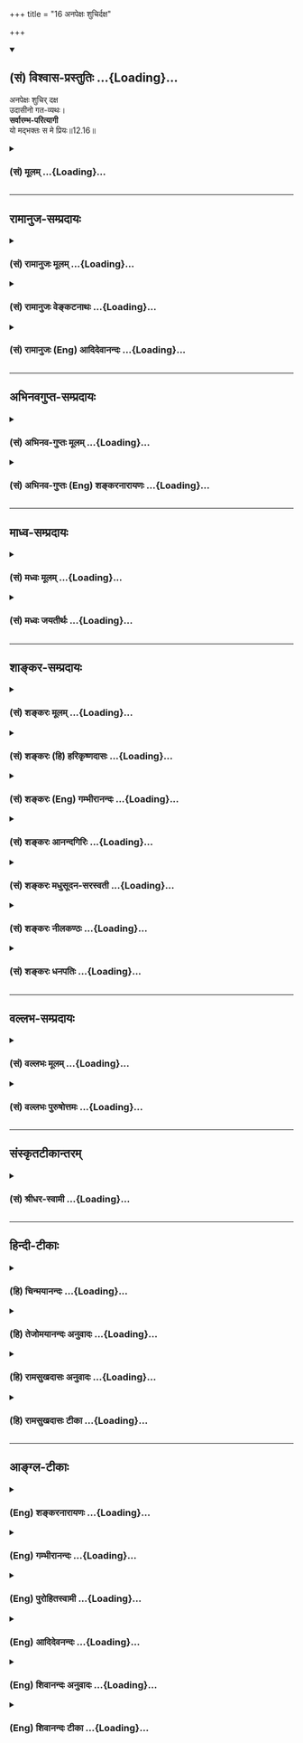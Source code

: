 +++
title = "16 अनपेक्षः शुचिर्दक्ष"

+++
<div class="js_include" newlevelforh1="2" title="(सं) विश्वास-प्रस्तुतिः" unfilled url="/purANam_vaiShNavam/mahAbhAratam/06-bhIShma-parva/03-bhagavad-gItA-parva/saMskRtam/vishvAsa-prastutiH/12_bhakti-yogaH/16_anapexaH_shuchird.md">
<details open><summary><h2>(सं) विश्वास-प्रस्तुतिः ...{Loading}...</h2></summary>

अनपेक्षः शुचिर् दक्ष  
उदासीनो गत-व्यथः।  
**सर्वारम्भ-परित्यागी**  
यो मद्भक्तः स मे प्रियः॥12.16॥
</details>
</div>
<div class="js_include collapsed" newlevelforh1="3" title="(सं) मूलम्" unfilled url="/purANam_vaiShNavam/mahAbhAratam/06-bhIShma-parva/03-bhagavad-gItA-parva/saMskRtam/mUlam/12_bhakti-yogaH/16_anapexaH_shuchird.md">
<details><summary><h3>(सं) मूलम् ...{Loading}...</h3></summary>

अनपेक्षः शुचिर्दक्ष उदासीनो गतव्यथः।  
सर्वारम्भपरित्यागी यो मद्भक्तः स मे प्रियः।।12.16।।
</details>
</div>


_________________
## रामानुज-सम्प्रदायः
<div class="js_include collapsed" newlevelforh1="3" title="(सं) रामानुजः मूलम्" unfilled url="/purANam_vaiShNavam/mahAbhAratam/06-bhIShma-parva/03-bhagavad-gItA-parva/saMskRtam/rAmAnujaH/mUlam/12_bhakti-yogaH/16_anapexaH_shuchird.md">
<details><summary><h3>(सं) रामानुजः मूलम् ...{Loading}...</h3></summary>

।।12.16।।**अनपेक्षः** -- आत्मव्यतिरिक्ते कृत्स्ने वस्तुनि अनपेक्षः;
**शुचिः** -- शास्त्रविहितद्रव्यवर्धितकायः; **दक्षः** --
शास्त्रीयक्रियोपादानसमर्थः अन्यत्र **उदासीनः; गतव्यथः** --
शास्त्रीयक्रियानिर्वृत्तौ अवर्जनीयशीतोष्णपरुषस्पर्शादिदुःखेषु
व्यथारहितः; सर्वारम्भपरित्यागी --
शास्त्रीयव्यतिरिक्तसर्वकर्मारम्भपरित्यागी; य एवंभूतो मद्भक्तः स मे
प्रियः।

</details>
</div>
<div class="js_include collapsed" newlevelforh1="3" title="(सं) रामानुजः वेङ्कटनाथः" unfilled url="/purANam_vaiShNavam/mahAbhAratam/06-bhIShma-parva/03-bhagavad-gItA-parva/saMskRtam/rAmAnujaH/venkaTanAthaH/12_bhakti-yogaH/16_anapexaH_shuchird.md">
<details><summary><h3>(सं) रामानुजः वेङ्कटनाथः ...{Loading}...</h3></summary>

  
  
।।12.16।। आत्ममात्रापेक्षत्वेन शास्त्रीयमात्रजागरूकत्वं
तद्व्यतिरिक्तेष्वत्यन्तनिरीहत्वं चाह -- अनपेक्षः इति श्लोकेन।
प्रस्तुताधिकारविरोधव्युदासाय सामान्यं विशेषे नियमयतिआत्मव्यतिरिक्त इति।
अन्येषु सङ्कोचकाभावात्कृत्स्न इत्युक्तम्। फलीभूतस्य शुचित्वस्य स्वरूपेण
विधातुमशक्यत्वात्तद्धेतौ तात्पर्यमित्याह -- शास्त्रविहितेति।
अन्यविषयसामर्थ्यस्यानुपयुक्तत्वात्तदुपयुक्तानुष्ठानसामर्थ्यं
दक्षशब्देनाभिधीयत इत्याहशास्त्रीयेति। विरोधपरिहारायौदासीन्यं
विहितव्यतिरिक्तविषयमित्याहअन्यत्रोदासीन इति।
अविहिताप्रतिषिद्धेष्वित्यर्थः। अपक्षपातिन्वमिहौदासीन्यं वदन्तःसमः शत्रौ
च \[12।18\] इत्यादिवक्ष्यमाणपौनरुक्त्यान्निरस्ताः।
निषिद्ध्यमानव्यथाप्रसङ्गं दर्शयतिशास्त्रीयक्रियानिर्वृत्ताविति।
विहितयोगारम्भादिव्यवच्छेदायाहशास्त्रीयव्यतिरिक्तेति।
साभिसन्धिकपरित्यागस्यात्र विवक्षितत्वात् माध्यस्थ्यरूपौदासीन्याद्भेदः।
यद्वा निष्प्रयत्नतारूपोदासीनत्वफलं सर्वकर्मारम्भपरित्यागः। कर्मात्र
वाक्कायव्यापारः। स एवारभ्यमाणत्वादारम्भः। तस्योपादानं वा। एतदखिलमपि
मद्भक्तिविशिष्टतयैव प्रियत्वकारणमिति मद्भक्तशब्देन विवक्षितमित्याहय
एवम्भूतो मद्भक्त इति।  
  

</details>
</div>
<div class="js_include collapsed" newlevelforh1="3" title="(सं) रामानुजः (Eng) आदिदेवानन्दः" unfilled url="/purANam_vaiShNavam/mahAbhAratam/06-bhIShma-parva/03-bhagavad-gItA-parva/saMskRtam/rAmAnujaH/english/AdidevAnandaH/12_bhakti-yogaH/16_anapexaH_shuchird.md">
<details><summary><h3>(सं) रामानुजः (Eng) आदिदेवानन्दः ...{Loading}...</h3></summary>

12.16 He who is free from 'desires', i.e., who has no longing for anything except the self; who is 'pure', namely, whose body is nourished on the food prescribed by the Sastras; who is an 'expert' namely, who is an expert in performing actions prescribed by the Sastras; who is
'indifferent', i.e., not interested in matters other than those enjoined by the Sastras; who is free from 'agony', i.e., of pain caused by heat,
cold, contact with coarse things etc., which are inevitably associated with the performance of rites prescribed by the Sastras; who renounces all 'undertakings,' i.e., who renounces all undertakings except those demanded by the Sastras - the devotee who is like this is dear to Me.

</details>
</div>


_________________
## अभिनवगुप्त-सम्प्रदायः
<div class="js_include collapsed" newlevelforh1="3" title="(सं) अभिनव-गुप्तः मूलम्" unfilled url="/purANam_vaiShNavam/mahAbhAratam/06-bhIShma-parva/03-bhagavad-gItA-parva/saMskRtam/abhinava-guptaH/mUlam/12_bhakti-yogaH/16_anapexaH_shuchird.md">
<details><summary><h3>(सं) अभिनव-गुप्तः मूलम् ...{Loading}...</h3></summary>

।।12.15 -- 12.20।। यस्मादित्यादि मे प्रिया इत्यन्तम्। अनिकेतः -- इदमेव
मया कर्तव्यम् इति यस्य नास्ति प्रतिज्ञा। यथाप्राप्तहेवाकितया
सुखदुःखादिकमुपभुञ्ज्ञानः परमेश्वरविषयसमावेशितहृदयः सुखेनैव प्राप्नोति
परमकैवल्यम् इति।  
  
।। शिवम्।।

</details>
</div>
<div class="js_include collapsed" newlevelforh1="3" title="(सं) अभिनव-गुप्तः (Eng) शङ्करनारायणः" unfilled url="/purANam_vaiShNavam/mahAbhAratam/06-bhIShma-parva/03-bhagavad-gItA-parva/saMskRtam/abhinava-guptaH/english/shankaranArAyaNaH/12_bhakti-yogaH/16_anapexaH_shuchird.md">
<details><summary><h3>(सं) अभिनव-गुप्तः (Eng) शङ्करनारायणः ...{Loading}...</h3></summary>

12.16 See Comment under 12.20

</details>
</div>


_________________
## माध्व-सम्प्रदायः
<div class="js_include collapsed" newlevelforh1="3" title="(सं) मध्वः मूलम्" unfilled url="/purANam_vaiShNavam/mahAbhAratam/06-bhIShma-parva/03-bhagavad-gItA-parva/saMskRtam/madhvaH/mUlam/12_bhakti-yogaH/16_anapexaH_shuchird.md">
<details><summary><h3>(सं) मध्वः मूलम् ...{Loading}...</h3></summary>

।।12.16।। सर्वारम्भपरित्यागी इत्यादेः
सामान्यविशेषव्याख्यानव्याख्येयभावेनापुनरुक्तिः। हर्षादिभिर्मुक्त
इत्युक्ते कादाचित्कमपि भवतीतियो न हृष्यति \[12।17\] इत्युक्तम्।
उपचारपरिहारार्थं पूर्वम् आधिक्यज्ञानार्थं भक्त्यभ्यासः। ये तु सर्वाणि
कर्माणि \[12।6\] इत्यादेः प्रपञ्च एषः।

</details>
</div>
<div class="js_include collapsed" newlevelforh1="3" title="(सं) मध्वः जयतीर्थः" unfilled url="/purANam_vaiShNavam/mahAbhAratam/06-bhIShma-parva/03-bhagavad-gItA-parva/saMskRtam/madhvaH/jayatIrthaH/12_bhakti-yogaH/16_anapexaH_shuchird.md">
<details><summary><h3>(सं) मध्वः जयतीर्थः ...{Loading}...</h3></summary>

।।12.16।। पुनरुक्तिदोषमाशङ्क्य परिहरति --
**सर्वे**ति। सर्वारम्भपरितयागीशुभाशुभपरित्यागी \[12।17\],इत्यादौ
सामान्यविशेषभावेनसन्तुष्टः सततं योगी \[12।14\]सन्तुष्टो येन केनचित्
\[12।19\] इत्यादौ व्याख्यानव्याख्येयभावेनहर्षामर्षभयोद्वेगैर्मुक्तः
\[12।15\]यो न हृष्यति \[12।17\] इत्यत्र नोक्तं प्रकारद्वयं सम्भवतीत्यत
आह -- **हर्षादिभिरि**ति। निष्ठाप्रत्ययेनातीतत्वप्रतीत्या कालान्तरे
हर्षादिकं भवतीत्याशङ्क्य क्रियाप्रबन्धे विहितेन लटा प्रतिपादयतीत्यर्थः।
तर्हीदमेवास्तु; किं तेन इत्यत आह -- **उपचारे**ति। सिद्धेऽर्थे वचनमुपचारं
तात्पर्यद्योतनेन परिहरतीत्यर्थः। यो मद्भक्तः इति भक्तिः पुनःपुनरुच्यते;
तत्प्रयोजनमाह -- **आधिक्ये**ति। अद्वेष्टा \[12।13\] इत्यादिनोक्तेषु
सर्वधर्मेषु भक्तेरिति शेषः। अद्वेष्टा इत्यादेः सङ्गत्यदर्शनात्तामाह --
**ये त्वे**ति। प्रपञ्चस्तदुपलक्षितस्याभिधानम्।
अक्षरोपासकानधिकृत्यैतदुच्यते इत्यसत्। सन्निहितसम्बन्धे सति
व्यवहितसम्बन्धप्रहणायोगात्योमद्भक्तः स मे प्रियः इत्यादिवचनाच्च।

</details>
</div>


_________________
## शाङ्कर-सम्प्रदायः
<div class="js_include collapsed" newlevelforh1="3" title="(सं) शङ्करः मूलम्" unfilled url="/purANam_vaiShNavam/mahAbhAratam/06-bhIShma-parva/03-bhagavad-gItA-parva/saMskRtam/shankaraH/mUlam/12_bhakti-yogaH/16_anapexaH_shuchird.md">
<details><summary><h3>(सं) शङ्करः मूलम् ...{Loading}...</h3></summary>

।।12.16।। --,देहेन्द्रियविषयसंबन्धादिषु अपेक्षाविषयेषु **अनपेक्षः**
निःस्पृहः। **शुचिः** बाह्येन आभ्यन्तरेण च शौचेन संपन्नः। **दक्षः**
प्रत्युत्पन्नेषु कार्येषु सद्यः यथावत् प्रतिपत्तुं समर्थः। **उदासीनः** न
कस्यचित् मित्रादेः पक्षं भजते यः; सः उदासीनः यतिः। **गतव्यथः** गतभयः।
**सर्वारम्भपरित्यागी** आरभ्यन्त इति आरम्भाः इहामुत्रफलभोगार्थानि
कामहेतूनि कर्माणि सर्वारम्भाः; तान् परित्यक्तुं शीलम् अस्येति
सर्वारम्भपरित्यागी **यः मद्भक्तः सः मे प्रियः**।। किञ्च --,

</details>
</div>
<div class="js_include collapsed" newlevelforh1="3" title="(सं) शङ्करः (हि) हरिकृष्णदासः" unfilled url="/purANam_vaiShNavam/mahAbhAratam/06-bhIShma-parva/03-bhagavad-gItA-parva/saMskRtam/shankaraH/hindI/harikRShNadAsaH/12_bhakti-yogaH/16_anapexaH_shuchird.md">
<details><summary><h3>(सं) शङ्करः (हि) हरिकृष्णदासः ...{Loading}...</h3></summary>

।।12.16।। जो शरीर; इन्द्रिय; विषय और उनके सम्बन्ध आदि स्पृहाके विषयोंमें
अपेक्षारहित -- निःस्पृह है; बाहरभीतरकी शुद्धिसे सम्पन्न है; और चतुर
अर्थात् अनेक कर्त्तव्योंके प्राप्त होनेपर उनमेंसे तुरंत ही यथार्थ
कर्त्तव्यको निश्चित करनेमें समर्थ है। तथा जो उदासीन अर्थात् किसी मित्र
आदिका पक्षपात न करनेवाला संन्यासी है और गतव्यथ यानी निर्भय है। तथा जो
समस्त आरम्भोंका त्याग करनेवाला है -- जो आरम्भ किये जायँ उनका नाम आरम्भ
है; इसके अनुसार इस लोक और परलोकके फलभोगके लिये किये जानेवाले समस्त
कामनाहेतुक कर्मोंका नाम सर्वारम्भ है; उन्हें त्यागनेका जिसका स्वभाव है
ऐसा जो मेरा भक्त है वह मेरा प्यारा है।

</details>
</div>
<div class="js_include collapsed" newlevelforh1="3" title="(सं) शङ्करः (Eng) गम्भीरानन्दः" unfilled url="/purANam_vaiShNavam/mahAbhAratam/06-bhIShma-parva/03-bhagavad-gItA-parva/saMskRtam/shankaraH/english/gambhIrAnandaH/12_bhakti-yogaH/16_anapexaH_shuchird.md">
<details><summary><h3>(सं) शङ्करः (Eng) गम्भीरानन्दः ...{Loading}...</h3></summary>

12.16 Anapeksah, he who has no desires with regard to covetable things
like body, organs, objects, (their inter-) relationship, etc.; sucih,
who is pure, endowed with external and internal purity; daksah, who is
dextrous, who is able to promptly understand in the right way the duties
that present themselves; udasinah, who is impartial, the monk who does
not side with anybody-friends and others; gatavyathah, who is free from
fear; sarva-arambha-parityagi, who has renounced every undertaking-works
under-taken are arambhah; sarva-arambhah means works undertaken out of
desire for results to be enjoyed here or hereafter; he who is apt to
give them up (pari-tyaga) is sarva-arambha-parityahi; he who is such a
madbhaktah, devotee of Mine; he is priyah, dear; me, to Me. Further,

</details>
</div>
<div class="js_include collapsed" newlevelforh1="3" title="(सं) शङ्करः आनन्दगिरिः" unfilled url="/purANam_vaiShNavam/mahAbhAratam/06-bhIShma-parva/03-bhagavad-gItA-parva/saMskRtam/shankaraH/AnandagiriH/12_bhakti-yogaH/16_anapexaH_shuchird.md">
<details><summary><h3>(सं) शङ्करः आनन्दगिरिः ...{Loading}...</h3></summary>

।।12.16।। निरपेक्षत्वादिकमपि ज्ञानिनो विशेषणमित्याह -- **अनपेक्ष इति।**
आदिपदमपेक्षणीयसर्वसंग्रहार्थं; प्रतिपत्तव्येषु प्रतिपत्तुं कर्तव्येषु
कर्तुं चेत्यर्थः। परैस्ताडितस्यापि गता व्यथा भयमस्येति
व्युत्पत्तिमाश्रित्याह -- **गतेति।** नच क्षमीत्यनेन पौनरुक्त्यं
प्रत्युत्पन्नायामपि व्यथायामपकर्तृष्वनपकर्तृत्वं
क्षमित्वमित्यभ्युपगमात्।

</details>
</div>
<div class="js_include collapsed" newlevelforh1="3" title="(सं) शङ्करः मधुसूदन-सरस्वती" unfilled url="/purANam_vaiShNavam/mahAbhAratam/06-bhIShma-parva/03-bhagavad-gItA-parva/saMskRtam/shankaraH/madhusUdana-sarasvatI/12_bhakti-yogaH/16_anapexaH_shuchird.md">
<details><summary><h3>(सं) शङ्करः मधुसूदन-सरस्वती ...{Loading}...</h3></summary>

।।12.16।। अनपेक्ष इति। किंच निरपेक्षः सर्वेषु भोगोपकरणेषु
यदृच्छोपनीतेष्वपि निःस्पृहः; शुचिर्बाह्याभ्यन्तरशौचसंपन्नः; दक्ष
उपस्थितेषु ज्ञातव्येषु कर्तव्येषु च सद्य एव ज्ञातुं कर्तुं च समर्थः;
उदासीनो न कस्यचिन्मित्रादेः पक्षं भजते; यो गतव्यथः परैस्ताड्यमानस्यापि
गता नोत्पन्ना व्यथा पीडा यस्य सः; उत्पन्नायामपि व्यथायामनपकर्तृत्वं
क्षमित्वं; व्यथाकारणेषु सत्स्वप्यनुत्पन्नव्यथत्वं गतव्यथत्वमिति भेदः।
ऐहिकामुष्मिकफलानि सर्वाणि कर्माणि सर्वारम्भास्तान्परित्युक्तं शीलं यस्य
स सर्वारम्भपरित्यागी संन्यासी यो मद्भक्तः स मे प्रियः।

</details>
</div>
<div class="js_include collapsed" newlevelforh1="3" title="(सं) शङ्करः नीलकण्ठः" unfilled url="/purANam_vaiShNavam/mahAbhAratam/06-bhIShma-parva/03-bhagavad-gItA-parva/saMskRtam/shankaraH/nIlakaNThaH/12_bhakti-yogaH/16_anapexaH_shuchird.md">
<details><summary><h3>(सं) शङ्करः नीलकण्ठः ...{Loading}...</h3></summary>

।।12.16।। अस्यैव व्युत्थानावस्थामाह -- **अनपेक्ष इति।** सुखप्राप्तौ
दुःखहाने वा तत्साधने वा लिप्साशून्योऽनपेक्षः। शुचिः बाह्याभ्यन्तरशौचवान्
पुण्यापुण्याभ्यामलिप्तो वा। दक्षः भगवद्भजनादावनलसः। उदासीनो मानापमानादौ
समवृत्तिः। अतएव गता व्यथा चेतःपीडा यस्य स गतव्यथः। सर्वारम्भपरित्यागी
संन्यासित्वादेव। यो मद्भक्तः स मे प्रियः।

</details>
</div>
<div class="js_include collapsed" newlevelforh1="3" title="(सं) शङ्करः धनपतिः" unfilled url="/purANam_vaiShNavam/mahAbhAratam/06-bhIShma-parva/03-bhagavad-gItA-parva/saMskRtam/shankaraH/dhanapatiH/12_bhakti-yogaH/16_anapexaH_shuchird.md">
<details><summary><h3>(सं) शङ्करः धनपतिः ...{Loading}...</h3></summary>

।।12.16।। निरपेक्षत्वादिकमपि ज्ञानिनो विशेषणमित्याशयेनाह। अनपेक्षः
देहेन्द्रियविषयसंबन्धेषु सर्वेष्वपेक्षणीयेषु
यदृच्छायोपलब्धेष्वपेक्षाशून्यो निस्पृहः। शुचिः मृदम्ब्वादिनिमित्तेन
बाह्येन दयादिनाभ्यन्तरेण च शौचने संपन्नः पुण्यापुण्याभ्यामलिप्य इति वा।
अस्मिन्पक्षे प्रकरणाविरोधः। पुण्यापुण्ये न करोत्यस्ताभ्यामलिप्त इत्यर्थे
तु शूभाशुभपरित्यागीत्येन पौनरुक्त्यं बोध्यम्। दक्षः प्रत्युत्पन्नेषु
कर्तव्येषु यथावज्ज्ञातु कर्तुं न कुशलो नत्वलसः। कस्यचिन्मित्रादेः
पक्षपातं न भजत इत्युदासीनः। यत्तु मानापमानादौ समवृत्तिरुदासीन इति तन्न।
तथा मानापमानयोरित्यादिना पौनरुक्त्यापत्तेः। ताडितुमुद्यतादपि
व्यथानिमित्तं गतं भयं यस्मात्। नच क्षमीत्यनेन पौनरुक्त्यं परैस्ताडितस्य
प्रत्युत्पन्नायामापि पीडायां तन्निमित्तं ताडनकर्तृषु ताडनाद्यकर्तुत्वं
क्षमित्वमित्यभ्युपगमात्।
अतएवैहिकामुष्मकदुःखनिवृत्तितत्सुखप्राप्त्यर्थानि कर्माणि आरभ्यन्त
इत्यारम्भास्तान् परियक्तुं शीलमस्य स सर्वारम्भपरित्यागी। यतो
भयहेतुभूतसर्वारम्भपरित्यागी अतो गतव्यथ इति वा। यो मद्भक्तः स मे प्रियः।

</details>
</div>


_________________
## वल्लभ-सम्प्रदायः
<div class="js_include collapsed" newlevelforh1="3" title="(सं) वल्लभः मूलम्" unfilled url="/purANam_vaiShNavam/mahAbhAratam/06-bhIShma-parva/03-bhagavad-gItA-parva/saMskRtam/vallabhaH/mUlam/12_bhakti-yogaH/16_anapexaH_shuchird.md">
<details><summary><h3>(सं) वल्लभः मूलम् ...{Loading}...</h3></summary>

।।12.16।। अनपेक्ष इति। मत्सेवातिरिक्तं सालोक्यादिकमपि नापेक्षते।
तथासालोक्यसार्ष्टिसारूप्यसामीप्यैकत्वमप्युत। दीयमानं न गृह्णन्ति विना
मत्सेवनं जनाः \[3।29।13\] इति भागवतवचनात्। शुचिराचारवान्आचारप्रभवो
धर्मस्तेनैव च सुखी भवेत् इति वाक्यात्। तथा भगवत्सेवायां
तत्तच्छृङ्गारयोजने दक्षः चतुरः। तत्प्रतिकूले गृहादावुदासीनः। तत्रापि
गतव्यथःभार्यादीनां तथाऽन्येषामसतश्चाक्रमं सहेत् तथा कलत्रादिकं प्रतिकूलं
दृष्ट्वा तदीयसर्वविषयारम्भपरित्यागी च। सेवायां हिउद्वेगः प्रतिबन्धो वा
भोगो वा स्यात्तु बाधकः इति श्रीमदाचार्यैरप्युच्यते; अतः
सर्वारम्भभोगोऽनुचितः घातकत्वात्। य एवम्भूतो भक्तः स मे प्रियः।

</details>
</div>
<div class="js_include collapsed" newlevelforh1="3" title="(सं) वल्लभः पुरुषोत्तमः" unfilled url="/purANam_vaiShNavam/mahAbhAratam/06-bhIShma-parva/03-bhagavad-gItA-parva/saMskRtam/vallabhaH/puruShottamaH/12_bhakti-yogaH/16_anapexaH_shuchird.md">
<details><summary><h3>(सं) वल्लभः पुरुषोत्तमः ...{Loading}...</h3></summary>

  
  
।।12.16।। किञ्च। अनपेक्षः सेवादौ स्वमनोऽतिरिक्तापेक्षारहितः समर्थ इति
यावत्। शुचिः मत्स्मरणवान्; दक्षः भजनस्वरूपज्ञानवान्; उदासीनः लोकेषु;
गतव्यथः मानसिकक्लेशरहितः; सर्वारम्भपरित्यागी
दृष्टश्रुतफलककर्माऽनुद्यमानस्वभावः। एतादृशो मद्भक्तः मद्भजनकर्त्ता स मे
प्रियः।  
  

</details>
</div>


_________________
## संस्कृतटीकान्तरम्
<div class="js_include collapsed" newlevelforh1="3" title="(सं) श्रीधर-स्वामी" unfilled url="/purANam_vaiShNavam/mahAbhAratam/06-bhIShma-parva/03-bhagavad-gItA-parva/saMskRtam/shrIdhara-svAmI/12_bhakti-yogaH/16_anapexaH_shuchird.md">
<details><summary><h3>(सं) श्रीधर-स्वामी ...{Loading}...</h3></summary>

।।12.16।। किंच **-- अनपेक्ष इति।** अनपेक्षो यदृच्छोपस्थितेऽप्यर्थे
निस्पृहः; शुचिर्बाह्याभ्यन्तरशौचसंपन्नः; तक्षोऽनलसः; उदासीनः
पक्षपातरहितः; गतव्यथ आधिशून्यः
सर्वान्दृष्टादृष्टार्थानारम्भानुद्यमान्परित्यक्तुं शीलं यस्य स एवंभूतः
सन् यो मद्भक्तः स मे प्रियः।

</details>
</div>


_________________
## हिन्दी-टीकाः
<div class="js_include collapsed" newlevelforh1="3" title="(हि) चिन्मयानन्दः" unfilled url="/purANam_vaiShNavam/mahAbhAratam/06-bhIShma-parva/03-bhagavad-gItA-parva/hindI/chinmayAnandaH/12_bhakti-yogaH/16_anapexaH_shuchird.md">
<details><summary><h3>(हि) चिन्मयानन्दः ...{Loading}...</h3></summary>

।।12.16।। यह तीसरा भाग है। ज्ञानी भक्त के चरित्र पर यह श्लोक और अधिक
प्रकाश डालता है। पूर्व के दो भागों में उसके चौदह लक्षण बताये जा चुके
हैं; और अब इन छ गुणों को बताकर भक्त के चित्र को और अधिक स्पष्ट किया जा
रहा है। जो अनपेक्ष (अपेक्षारहित) है सामान्य पुरुष अपने सुख और शान्ति के
लिए बाह्य देश; काल; वस्तु ; व्यक्ति और परिस्थितियों पर आश्रित होता है।
इनमें से प्रिय की प्राप्ति होने पर वह क्षण भर रोमांचित कर देने वाले
हर्षोल्लास का अनुभव करता है। परन्तु एक सच्चा भक्त अपने सुख के लिए बाह्य
जगत् की अपेक्षा नहीं रखता; क्योंकि उसकी प्रेरणा; समता और प्रसन्नता का
स्रोत हृदयस्थ आत्मा ही होता है। जो शुचि अर्थात् शुद्ध है एक सच्चा भक्त
शारीरिक शुद्धि तथा उसी प्रकार आन्तरिक शुद्धि से भी सम्पन्न होता है। जो
भक्त साधक की स्थिति में भी शरीर मन और जगत् के साथ अपने सम्बन्धों में
शुद्धि रखने के प्रति जागरूक रहता है वही फिर सिद्ध भक्त शुचि को प्राप्त
होता है। यह एक सुविदित तथ्य है कि कोई पुरुष जिस वातावरण में रहता है; उसे
देखकर तथा उसकी वस्तुओं; वस्त्रों आदि की दशा देखकर उस पुरुष के स्वभाव;
अनुशासन तथा संस्कृति का अनुमान किया जा सकता है। शारीरिक शुचिता तथा
व्यवहार में भी पवित्रता रखने पर भारत में अत्यधिक बल दिया गया है। बाह्य
शुद्धि के बिना आन्तरिक शुद्धि मात्र दिवास्वप्न; या व्यर्थ की आशा ही
सिद्ध होगी। दक्ष (कुशल) सदा सजगता तो सुगठित पुरुष का स्वभाव ही बन जाता
है। किसी भी कार्य़ की सफलता की कुंजी उत्साह है। कुशल और समर्थ व्यक्ति वह
नहीं है जो अपने व्यवहार और कार्य में त्रुटियां करता रहता है। दक्ष भक्त
मन से सजग और बुद्धि से समर्थ होता है। उसमें मन की शक्ति का अपव्यय नहीं
होता अत एक बार किसी कार्य का उत्तरदायित्व अपने कन्धों पर लेने के पश्चात्
वह उस कार्य का सिद्धि के लिए सदा तत्पर रहता है। जैसा कि हम देख रहे हैं;
यदि धार्मिक कहे जाने वाले लोग अपने कार्य में आलसी; असावधान और अशिष्ट हो
गये हैं; तो हम समझ सकते हैं कि हिन्दू धर्म अपने प्राचीन वैभव से कितना
दूर भटक गया है। उदासीन समाज में ऐसे अनेक भक्त कहे जाने वाले लोगों का
मिलना कठिन नहीं हैं; जिन्होंने अपने आप को एक अनभिव्यक्त दुखपूर्ण स्थिति
में समर्पित कर दिया है और उसका कारण केवल यह है कि किसी ने उसके साथ
विश्वासघात अथवा दुर्व्यवहार किया था। ऐसे मूढ़ भक्त सोचते हैं कि समाज के
इन अपराधों के प्रति वे उदासीन रहेंगे। बाद में उनकी भक्ति ही उन्हें एक
दुर्भाग्यपूर्ण दायित्व प्रतीत होने लगती है; न कि एक वास्तविक लाभ
दर्शनशास्त्र को विपरीत समझने पर उसकी समाप्ति समाज के आत्मघात में ही होती
है। उदासीन भाव का प्रयोजन केवल अपने मन की शक्तियों का अपव्यय रोकने के लिए
ही है। मनुष्य के जीवन में; छोटीछोटी कठिनाइयाँ; सामान्य बीमारियां
सुखसुविधा का अभाव आदि का होना तो स्वाभाविक और सामान्य बात है। उनको ही
अत्यधिक महत्व देना और उनकी निवृत्ति के लिए दिन रात प्रयत्न करते रहने का
अर्थ जीवन भर परिस्थितियों को अनुकूल बनाने के संघर्ष में ही डूबे रहना है।
यहाँ साधक को यह उपदेश दिया गया है कि जीवन की इन साधारण परिस्थितियों में
वह अपनी मानसिक शक्ति को व्यर्थ ही नहीं खोने दे; बल्कि इन घटनाओं में
उदासीन भाव से रहकर शक्ति का संचय करे। छोटेमोटे दुख और कष्ट अनित्य होने
के कारण स्व्ात ही निवृत्त हो जाते हैं; अत उनके लिए चिन्ता और संघर्ष करने
की कोई आवश्यकता नहीं है। व्यथारहित (भयरहित) जब मनुष्य किसी वस्तु विशेष की
कामना से अभिभूत हो जाता है; तब उसे मन में यह भय लगा रहता है कि कहीं उसकी
इच्छा अतृप्त ही न रह जाये। परन्तु ज्ञानी भक्त सब कामनाओं से मुक्त होने
के कारण निर्भय होता है। सर्वारम्भ परित्यागी संस्कृत में आरम्भ शब्द का
अर्थ कर्म भी होता है। अत सर्वारम्भ परित्यागी शब्द का अर्थ कोई यह नहीं
समझे कि भक्त वह है; जो सब कर्मों का त्याग कर देता है इस प्रकार के
शाब्दिक अर्थ के कारण बहुसंख्यक हिन्दू लोग कर्म करने में अकुशल और आलसी हो
गये हैं। इन लोगों को देखकर ही अन्य लोग हमारी आलोचना करते हुए कहते हैं कि
हिन्दू धर्म में आलस्य को ही दैवी आदर्श के रूप में गौरवान्वित किया गया है
परन्तु यह अनुचित है; क्योंकि इस शब्द के आशय की सर्वथा उपेक्षा की गयी है।
यदि कोई व्यक्ति किसी कर्म में निश्चित प्रारम्भ देखता है; तो इसका अर्थ यह
हुआ कि वह स्वयं को उस कर्म का आरम्भकर्ता मानता है। उसके मन में यह भाव
दृढ़ होना चाहिए कि उसने ही यह कर्म विशेष किसी विशेष फल को प्राप्त करने
के लिए प्रारम्भ किया है; जिसे प्राप्त कर वह कोई निश्चित लाभ या सुख
प्राप्त करेगा। जो पुरुष भगवान् का भक्त है; और सांस्कृतिक पूर्णत्व को
प्राप्त करना चाहता है; उसको इस प्रकार के मान और कर्तृत्व के अभिमान को
सर्वथा त्याग कर निरहंकार भाव से जगत् में कर्म करने चाहिए। वास्तविकता यह
है कि हमारे जीवन में कोई भी कर्म नया नहीं है; जिसका अपना स्वतन्त्र
प्रारम्भ और समाप्ति हो। सम्पूर्ण जगत् के सनातन कर्म व्यापार में ही सभी
कर्मों का समावेश हो जाता है। यदि भलीभांति विचार किया जाये तो ज्ञात होगा
कि हमारे सभी कर्म जगत् में उपलब्ध वस्तुओं और स्थितियों से नियन्त्रित;
नियमित; शासित और प्रेरित होते हैं। ईश्वर के भक्त को विश्व की इस एकता का
सदैव भान बना रहता है; और इसलिए; वह जगत् में सदा ईश्वर के हाथों में एक
करण या निमित्त के रूप में कर्म करता है; न कि किसी कर्म के स्वतन्त्र
कर्ता के रूप में। उपर्युक्त सद्गुणों से सम्पन्न भक्त मुझे प्रिय है। भक्त
के कुछ और लक्षण बताते हुए भगवान् कहते हैं

</details>
</div>
<div class="js_include collapsed" newlevelforh1="3" title="(हि) तेजोमयानन्दः अनुवादः" unfilled url="/purANam_vaiShNavam/mahAbhAratam/06-bhIShma-parva/03-bhagavad-gItA-parva/hindI/tejomayAnandaH/anuvAdaH/12_bhakti-yogaH/16_anapexaH_shuchird.md">
<details><summary><h3>(हि) तेजोमयानन्दः अनुवादः ...{Loading}...</h3></summary>

।।12.16।। जो अपेक्षारहित, शुद्ध, दक्ष, उदासीन, व्यथारहित और सर्वकर्मों
का संन्यास करने वाला मेरा भक्त है, वह मुझे प्रिय है।।

</details>
</div>
<div class="js_include collapsed" newlevelforh1="3" title="(हि) रामसुखदासः अनुवादः" unfilled url="/purANam_vaiShNavam/mahAbhAratam/06-bhIShma-parva/03-bhagavad-gItA-parva/hindI/rAmasukhadAsaH/anuvAdaH/12_bhakti-yogaH/16_anapexaH_shuchird.md">
<details><summary><h3>(हि) रामसुखदासः अनुवादः ...{Loading}...</h3></summary>

।।12.16।। जो आकाङ्क्षासे रहित, बाहर-भीतरसे पवित्र, दक्ष, उदासीन, व्यथासे
रहित और सभी आरम्भोंका अर्थात् नये-नये कर्मोंके आरम्भका सर्वथा त्यागी है,
वह मेरा भक्त मुझे प्रिय है।

</details>
</div>
<div class="js_include collapsed" newlevelforh1="3" title="(हि) रामसुखदासः टीका" unfilled url="/purANam_vaiShNavam/mahAbhAratam/06-bhIShma-parva/03-bhagavad-gItA-parva/hindI/rAmasukhadAsaH/TIkA/12_bhakti-yogaH/16_anapexaH_shuchird.md">
<details><summary><h3>(हि) रामसुखदासः टीका ...{Loading}...</h3></summary>

।।12.16।।***व्याख्या--*'अनपेक्षः'--**भक्त भगवान्को ही सर्वश्रेष्ठ मानता
है। उसकी दृष्टिमें भगवत्प्राप्तिसे बढ़कर दूसरा कोई लाभ नहीं होता। अतः
संसारकी किसी भी वस्तुमें उसका किञ्चिन्मात्र भी खिंचाव नहीं होता। इतना ही
नहीं; अपने कहलानेवाले शरीर, इन्द्रियों, मन, बुद्धिमें भी उसका अपनापन
नहीं रहता, प्रत्युत वह उनको भी भगवान्का ही मानता है, जो कि वास्तवमें
भगवान्के ही हैं। अतः उसको शरीर-निर्वाहकी भी चिन्ता नहीं होती। फिर वह और
किस बातकी अपेक्षा करे; अर्थात् फिर उसे किसी भी वस्तुकी
इच्छा-वासना-स्पृहा नहीं रहती।  
  
भक्तपर चाहे कितनी ही बड़ी आपत्ति आ जाय, आपत्तिका ज्ञान होनेपर भी उसके
चित्तपर प्रतिकूल प्रभाव नहीं होता। भयंकर-से-भयंकर परिस्थितिमें भी वह
भगवान्की लीलाका अनुभव करके मस्त रहता है। इसलिये वह किसी प्रकारकी
अनुकूलताकी कामना नहीं करता।  
  
नाशवान् पदार्थ तो रहते नहीं, उनका वियोग अवश्यम्भावी है और अविनाशी
परमात्मासे कभी वियोग होता ही नहीं --इस वास्तविकताको जाननेके कारण भक्तमें
स्वाभाविक ही नाशवान् पदार्थोंकी इच्छा पैदा नहीं होती।  
यह बात खास ध्यान देनेकी है कि केवल इच्छा करनेसे शरीर-निर्वाहके पदार्थ
मिलते हों तथा इच्छा न करनेसे न मिलते हों--ऐसा कोई नियम नहीं है।
वास्तवमें शरीर-निर्वाहकी आवश्यक सामग्री स्वतः प्राप्त होती है; क्योंकि
जीवमात्रके शरीर-निर्वाहकी आवश्यक सामग्रीका प्रबन्ध भगवान्की ओरसे पहले ही
हुआ रहता है। इच्छा करनेसे तो आवश्यक वस्तुओंकी प्राप्तिमें बाधा ही आती
है। अगर मनुष्य किसी वस्तुको अपने लिये अत्यन्त आवश्यक समझकर वह वस्तु कैसे
मिले; कहाँ मिले; कब मिले;' -- ऐसी प्रबल इच्छाको अपने अन्तःकरणमें पकड़े
रहता है, तो उसकी उस इच्छाका विस्तार नहीं हो पाता अर्थात् उसकी वह इच्छा
दूसरे लोगोंके अन्तःकरणतक नहीं पहुँच पाती। इस कारण दूसरे लोगोंके
अन्तःकरणमें उस आवश्यक वस्तुको देनेकी इच्छा या प्रेरणा नहीं होती। प्रायः
देखा जाता है कि लेनेकी प्रबल इच्छा रखनेवाले-(चोर आदि) को कोई देना नहीं
चाहता। इसके विपरीत किसी वस्तुकी इच्छा न रखनेवाले विरक्त त्यागी और बालककी
आवश्यकताओंका अनुभव अपने-आप दूसरोंको होता है, और दूसरे उनके
शरीर-निर्वाहका अपने-आप प्रसन्नतापूर्वक प्रबन्ध करते हैं। इससे यह सिद्ध
हुआ कि इच्छा न करनेसे जीवन-निर्वाहकी आवश्यक वस्तुएँ बिना माँगे स्वतः
मिलती हैं। अतः वस्तुओंकी इच्छा करना केवल मूर्खता और अकारण दुःख पाना ही
है। सिद्ध भक्तको तो अपने कहे जानेवाले शरीरकी भी अपेक्षा नहीं होती;
इसलिये वह सर्वथा निरपेक्ष होता है।  
किसी-किसी भक्तको तो इसकी भी अपेक्षा नहीं होती कि भगवान् दर्शन दें!
भगवान् दर्शन दें तो आनन्द, न दें तो आनन्द! वह तो सदा भगवान्की प्रसन्नता
और कृपाको देखकर मस्त रहता है। ऐसे निरपेक्ष भक्तके पीछे-पीछे भगवान् भी
घूमा करते हैं! भगवान् स्वयं कहते हैं --  
    **निरेपक्षं मुनिं शान्तं निर्वैरं समदर्शनम्।**  
  
**    अनुव्रजाम्यहं नित्यं पूयेयेत्यङ्घ्रिरेणुभिः।।**  
                                
(श्रीमद्भा0 11। 14। 16)  
'जो निरपेक्ष (किसीकी अपेक्षा न रखनेवाला), निरन्तर मेरा मनन करनेवाला,
शान्त, द्वेष-रहित और सबके प्रति समान दृष्टि रखनेवाला है, उस महात्माके
पीछे-पीछे मैं सदा यह सोचकर घूमा करता हूँ कि उसकी चरण-रज मेरे ऊपर पड़ जाय
और मैं पवित्र हो जाऊँ। '  
किसी वस्तुकी इच्छाको लेकर भगवान्की भक्ति करनेवाला मनुष्य वस्तुतः उस
इच्छित वस्तुका ही भक्त होता है; क्योंकि (वस्तुकी ओर लक्ष्य रहनेसे) वह
वस्तुके लिये ही भगवान्की भक्ति करता है, न कि भगवान्के लिये। परन्तु
भगवान्की यह उदारता है कि उसको भी अपना भक्त मानते हैं (गीता 7। 16);
क्योंकि वह इच्छित वस्तुके लिये किसी दूसरेपर भरोसा न रखकर अर्थात् केवल
भगवान्पर भरोसा रखकर ही भजन करता है। इतना ही नहीं, भगवान् भक्त ध्रुवकी
तरह उस (अर्थार्थी भक्त) की इच्छा पूरी करके उसको सर्वथा निःस्पृह भी बना
देते हैं।  
  
**'शुचिः'--**शरीरमें अहंता-ममता (मैं-मेरापन) न रहनेसे भक्तका शरीर
अत्यन्त पवित्र होता है। अन्तःकरणमें राग-द्वेष, हर्ष-शोक, काम-क्रोधादि
विकारोंके न रहनेसे उसका अन्तःकरण भी अत्यन्त पवित्र होता है। ऐसे
(बाहर-भीतरसे अत्यन्त पवित्र) भक्तके दर्शन, स्पर्श, वार्तालाप और चिन्तनसे
दूसरे लोग भी पवित्र हो जाते हैं। तीर्थ सब लोगोंको पवित्र करते हैं;
किन्तु ऐसे भक्त तीर्थोंको भी तीर्थत्व प्रदान करते हैं अर्थात् तीर्थ भी
उनके चरण-स्पर्शसे पवित्र हो जाते हैं (पर भक्तोंके मनमें ऐसा अहंकार नहीं
होता)। ऐसे भक्त अपने हृदयमें विराजित **'पवित्राणां पवित्रम्'**
(पवित्रोंको भी पवित्र करनेवाले) भगवान्के प्रभावसे तीर्थोंको भी महातीर्थ
बनाते हुए विचरण करते हैं -- **तीर्थीकुर्वन्ति तीर्थानि स्वान्तःस्थेन
गदाभृता**।। (श्रीमद्भा0 1। 13। 10)महाराज भगीरथ गङ्गाजीसे कहते हैं --
**साधवो न्यासिनः शान्ता ब्रह्मिष्ठा लोकपावनाः।**  
  
**हरन्त्यघं तेऽङ्गसङ्गात् तेष्वास्ते ह्यघभिद्धरिः।।**(श्रीमद्भा0 9। 9।
6)'माता! जिन्होंने लोक-परलोककी समस्त कामनाओंका त्याग कर दिया है, जो
संसारसे उपरत होकर अपने-आपमें शान्त हैं, जो ब्रह्मनिष्ठ और लोकोंको पवित्र
करनेवाले परोपकारी साधु पुरुष हैं, वे अपने अङ्गस्पर्शसे तुम्हारे
(पापियोंके अङ्ग-स्पर्शसे आये) समस्त पापोंको नष्ट कर देंगे; क्योंकि उनके
हृदयमें समस्त पापोंका नाश करनेवाले भगवान् सर्वदा निवास करते
हैं। '**'दक्षः'--**जिसने करनेयोग्य काम कर लिया है, वही दक्ष है।
मानव-जीवनका उद्देश्य भगवत्प्राप्ति ही है। इसीके लिये मनुष्यशरीर मिला है।
अतः जिसने अपना उद्देश्य पूरा कर लिया अर्थात् भगवान्को प्राप्त कर लिया,
वही वास्तवमें दक्ष अर्थात् चतुर है। भगवान् कहते हैं -- **एषा बुद्धिमतां
बुद्धिर्मनीषा च मनीषिणाम्।**  
  
**यत्सत्यमनृतेनेह मर्त्येनाप्नोति मामृतम्।।**(श्रीमद्भा0 11। 29।
22)'विवेकियोंके विवेक और चतुरोंकी चतुराईकी पराकाष्ठा इसीमें है कि वे इस
विनाशी और असत्य शरीरके द्वारा मुझ अविनाशी एवं सत्य तत्त्वको प्राप्त कर
लें। ' सांसारिक दक्षता (चतुराई) वास्तवमें दक्षता नहीं है। एक दृष्टिसे तो
व्यवहारमें अधिक दक्षता होना कलङ्क ही है; क्योंकि इससे अन्तःकरणमें जड
पदार्थोंका आदर बढ़ता है, जो मनुष्यके पतनका कारण होता है। सिद्ध भक्तमें
व्यावहारिक (सांसारिक) दक्षता भी होती है। परन्तु व्यावहारिक दक्षताको
पारमार्थिक स्थितिकी कसौटी मानना वस्तुतः सिद्ध भक्तका अपमान ही करना
है।**'उदासीनः'--**उदासीन शब्दका अर्थ है -- उत्आसीन अर्थात् ऊपर बैठा हुआ,
तटस्थ, पक्षपातसे रहित। विवाद करनेवाले दो व्यक्तियोंके प्रति जिसका सर्वथा
तटस्थ भाव रहता है, उसको उदासीन कहा जाता है। उदासीन शब्द निर्लिप्तताका
द्योतक है। जैसे ऊँचे पर्वतपर खड़े हुए पुरुषपर नीचे पृथ्वीपर लगी हुई आग
या बाढ़ आदिका कोई असर नहीं पड़ता, ऐसे ही किसी भी अवस्था, घटना, परिस्थिति
आदिका भक्तपर कोई असर नहीं पड़ता, वह सदा निर्लिप्त रहता है। जो मनुष्य
भक्तका हित चाहता है तथा उसके अनुकूल आचरण करता है, वह उसका मित्र समझा
जाता है और जो मनुष्य भक्तका अहित चाहता है तथा उसके प्रतिकूल आचरण करता
है; वह उसका शत्रु समझा जाता है। इस प्रकार मित्र और शत्रु समझे जानेवाले
व्यक्तिके साथ भक्तके बाहरी व्यवहारमें फरक मालूम दे सकता है; परन्तु
भक्तके अन्तःकरणमें दोनों मनुष्योंके प्रति किञ्चिन्मात्र भी भेदभाव नहीं
होता। वह दोनों स्थितियोंमें सर्वथा उदासीन अर्थात् निर्लिप्त रहता
है। भक्तके अन्तःकरणमें अपनी स्वतन्त्र सत्ता नहीं रहती। वह शरीरसहित
सम्पूर्ण संसारको परमात्माका ही मानता है। इसलिये उसका व्यवहार पक्षपातसे
रहित होता है।**'गतव्यथः'--**कुछ मिले या न मिले, कुछ भी आये या चला जाय,
जिसके चित्तमें दुःख-चिन्ता-शोकरूप हलचल कभी होती ही नहीं, उस भक्तको यहाँ
**'गतव्यथः'** कहा गया है। यहाँ 'व्यथा' शब्द केवल दुःखका वाचक नहीं है।
अनुकूलताकी प्राप्ति होनेपर चित्तमें प्रसन्नता तथा प्रतिकूलताकी प्राप्ति
होनेपर चित्तमें खिन्नताकी जो हलचल होती है, वह भी 'व्यथा' ही है। अतः
अनुकूलता तथा प्रतिकूलतासे अन्तःकरणमें होनेवाले राग-द्वेष, हर्ष-शोक आदि
विकारोंके सर्वथा अभावको ही यहाँ **'गतव्यथः'** पदसे कहा गया है।  
  
**'सर्वारम्भपरित्यागी'--**भोग और संग्रहके उद्देश्यसे नयेनये कर्म करनेको
'आरम्भ' कहते हैं; जैसे -- सुखभोगके उद्देश्यसे घरमें नयी-नयी चीजें इकट्ठी
करना, वस्त्र खरीदना; रुपये बढ़ानेके उद्देश्यसे नयीनयी दूकानें खोलना, नया
व्यापार शुरू करना आदि। भक्त भोग और संग्रहके लिये किये जानेवाले मात्र
कर्मोंका सर्वथा त्यागी होता है **(टिप्पणी प₀ 656.1)**। जिसका उद्देश्य
संसारका है और जो वर्ण, आश्रम, विद्या, बुद्धि, योग्यता, पद, अधिकार आदिको
लेकर,अपनेमें विशेषता देखता है, वह भक्त नहीं होता। भक्त भगवन्निष्ठ होता
है। अतः उसके कहलानेवाले शरीर, इन्द्रि, मन, बुद्धि, क्रिया फल आदि सब
भगवान्के अर्पित होते हैं। वास्तवमें इन शरीरादिके मालिक भगवान् ही हैं।
प्रकृति और प्रकृतिका कार्यमात्र भगवान्का है। अतः भक्त एक भगवान्के सिवाय
किसीको भी अपना नहीं मानता। वह अपने लिये कभी कुछ नहीं करता। उसके द्वारा
होनेवाले मात्र कर्म भगवान्की प्रसन्नताके लिये ही होते हैं। धन-सम्पत्ति,
सुख-आराम, मान-बड़ाई आदिके लिये किये जानेवाले कर्म उसके द्वारा कभी होते
ही नहीं। जिसके भीतर परमात्मतत्त्वकी प्राप्तिकी ही सच्ची लगन लगी है, वह
साधक चाहे किसी भी मार्गका क्यों न हो, भोग भोगने और संग्रह करनेके
उद्देश्यसे वह कभी कोई नया कर्म आरम्भ नहीं करता।**'यो मद्भक्तः स मे
प्रियः' --** भगवान्में स्वाभाविक ही इतना महान् आकर्षण है कि भक्त स्वतः
उनकी ओर खिंच जाता है, उनका प्रेमी हो जाता है।**आत्मारामाश्च मुनयो
निर्ग्रन्था अप्युरुक्रमे।**  
  
कुर्वन्त्यहैतुकीं भक्तिमित्थम्भूतगुणो हरिः।। (श्रीमद्भा0 1। 7।
10)'ज्ञानके द्वारा जिनकी चित्-जड-ग्रन्थि कट गयी है, ऐसे आत्माराम मुनिगण
भी भगवान्की हेतुरहित (निष्काम) भक्ति किया करते हैं; क्योंकि भगवान्के गुण
ही ऐसे हैं कि वे प्राणियोंको अपनी ओर खींच लेते हैं। यहाँ प्रश्न हो सकता
है कि अगर भगवान्में इतना महान् आकर्षण है, तो सभी मनुष्य भगवान्की ओर
क्यों नहीं खिंच जाते, उनके प्रेमी क्यों नहीं हो जाते; वास्तवमें देखा जाय
तो जीव भगवान्का ही अंश है। अतः उसका भगवान्की ओर स्वतः-स्वाभाविक आकर्षण
होता है। परन्तु जो भगवान् वास्तवमें अपने हैं, उनको तो मनुष्यने अपना माना
नहीं और जो मन-बुद्धि-इन्द्रियाँ शरीर-कुटुम्बादि अपने नहीं हैं, उनको उसने
अपना मान लिया। इसीलिये वह शारीरिक निर्वाह और सुखकी कामनासे सांसारिक
भोगोंकी ओर आकृष्ट हो गया तथा अपने अंशी भगवान्से दूर (विमुख) हो गया। फिर
भी उसकी यह दूरी वास्तविक नहीं माननी चाहिये। कारण कि नाशवान् भोगोंकी ओर
आकृष्ट होनेसे उसकी भगवान्से दूरी दिखायी तो देती है, पर वास्तवमें दूरी है
नहीं; क्योंकि उन भोगोंमें भी तो सर्वव्यापी भगवान् परिपूर्ण हैं। परन्तु
इन्द्रियोंके विषयोंमें अर्थात् भोगोंमें ही आसक्ति होनेके कारण उसको उनमें
छिपे भगवान् दिखायी नहीं देते। जब इन नाशवान् भोगोंकी ओर उसका आकर्षण नहीं
रहता, तब वह स्वतः ही भगवान्की ओर खिंच जाता है। संसारमें किञ्चिन्मात्र भी
आसक्ति न रहनेसे भक्तका एकमात्र भगवान्में स्वतः प्रेम होता है। ऐसे
अनन्यप्रेमी भक्तको भगवान् **'मद्भक्तः'** कहते हैं। जिस भक्तका भगवान्में
अनन्य प्रेम है, वह भगवान्को प्रिय होता है।  
  
***सम्बन्ध--***सिद्ध भक्तके पाँच लक्षणोंवाला चौथा प्रकरण आगेके श्लोकमें
आया है।

</details>
</div>


_________________
## आङ्ग्ल-टीकाः
<div class="js_include collapsed" newlevelforh1="3" title="(Eng) शङ्करनारायणः" unfilled url="/purANam_vaiShNavam/mahAbhAratam/06-bhIShma-parva/03-bhagavad-gItA-parva/english/shankaranArAyaNaH/12_bhakti-yogaH/16_anapexaH_shuchird.md">
<details><summary><h3>(Eng) शङ्करनारायणः ...{Loading}...</h3></summary>

12.16. He, who does not expect \[anything\]; who is pure, dexterous,
unconcerned, untroubled; and who has renonced all his undertakings all around-that devotee of Mine is dear to Me.

</details>
</div>
<div class="js_include collapsed" newlevelforh1="3" title="(Eng) गम्भीरानन्दः" unfilled url="/purANam_vaiShNavam/mahAbhAratam/06-bhIShma-parva/03-bhagavad-gItA-parva/english/gambhIrAnandaH/12_bhakti-yogaH/16_anapexaH_shuchird.md">
<details><summary><h3>(Eng) गम्भीरानन्दः ...{Loading}...</h3></summary>

12.16 He who has no desires, who is pure, who is dextrous, who is impartial, who is free from fear, who has renounced every undertaking-he who is (such) a devotee of Mine is dear to Me.

</details>
</div>
<div class="js_include collapsed" newlevelforh1="3" title="(Eng) पुरोहितस्वामी" unfilled url="/purANam_vaiShNavam/mahAbhAratam/06-bhIShma-parva/03-bhagavad-gItA-parva/english/purohitasvAmI/12_bhakti-yogaH/16_anapexaH_shuchird.md">
<details><summary><h3>(Eng) पुरोहितस्वामी ...{Loading}...</h3></summary>

12.16 He who expects nothing, who is pure, watchful, indifferent,
unruffled, and who renounces all initiative, such a one is My beloved.

</details>
</div>
<div class="js_include collapsed" newlevelforh1="3" title="(Eng) आदिदेवनन्दः" unfilled url="/purANam_vaiShNavam/mahAbhAratam/06-bhIShma-parva/03-bhagavad-gItA-parva/english/AdidevanandaH/12_bhakti-yogaH/16_anapexaH_shuchird.md">
<details><summary><h3>(Eng) आदिदेवनन्दः ...{Loading}...</h3></summary>

12.16 He who is free from desires, who is pure, expert, indifferent and free from agony, who has renounced every undertaking - he is dear to Me.

</details>
</div>
<div class="js_include collapsed" newlevelforh1="3" title="(Eng) शिवानन्दः अनुवादः" unfilled url="/purANam_vaiShNavam/mahAbhAratam/06-bhIShma-parva/03-bhagavad-gItA-parva/english/shivAnandaH/anuvAdaH/12_bhakti-yogaH/16_anapexaH_shuchird.md">
<details><summary><h3>(Eng) शिवानन्दः अनुवादः ...{Loading}...</h3></summary>

12.16 He who is free from wants, pure, expert, unconcerned, and free from pain, renouncing all undertakings or commencements he who is (thus)
devoted to Me, is dear to Me.

</details>
</div>
<div class="js_include collapsed" newlevelforh1="3" title="(Eng) शिवानन्दः टीका" unfilled url="/purANam_vaiShNavam/mahAbhAratam/06-bhIShma-parva/03-bhagavad-gItA-parva/english/shivAnandaH/TIkA/12_bhakti-yogaH/16_anapexaH_shuchird.md">
<details><summary><h3>(Eng) शिवानन्दः टीका ...{Loading}...</h3></summary>

12.16 अनपेक्षः (he who is) free from wants; शुचिः pure; दक्षः expert;
उदासीनः unconcerned; गतव्यथः free from pain; सर्वारम्भपरित्यागी
renouncing all undertakings or commencements; यः who; मद्भक्तः
My,devotee; सः he; मे to Me; प्रियः dear.CommentarY He is free from dependence. He is indifferent to the body; the senses; the objects of the senses and their mutual connections. He has external and internal purity. External purity is attained through earth and water (washing and bathing). Inner purity is attained by the eradication of likes and dislikes; lust; anger; jealousy; etc.; and through the cultivation of the virtues -- friendship (towards eals); compassion (towards those who are inferior) and complacency (towards superiors).Daksha Prompt; swift and skilful in all actions expert. He is able to decide rightly and immediately in matters that demand prompt attention and action.Udasina He who does not take up the side of a friend and the like (in a controversy) he who is indifferent to whatever happens.Gatavyathah He who is free from pain. He is not troubled even if he is beaten by a wicked man. He is not pained or afflicted by any result of any action or any happening.Sarvarambhaparityagi He habitually renounces all actions calculated to secure the objects of enjoyment; whether of this world or of the next. He has abandoned all egoistic; personal and mental initiative in all actions; mental and physical. He has merged his will in the cosmic will. He allows the divine will to work through him. He has neither preference nor personal desire and so he is swift; prompt and skilful in all actions. The divine will works through him in a dynamic manner.Such a devotee is My own Self and so he is very dear to Me.

</details>
</div>
